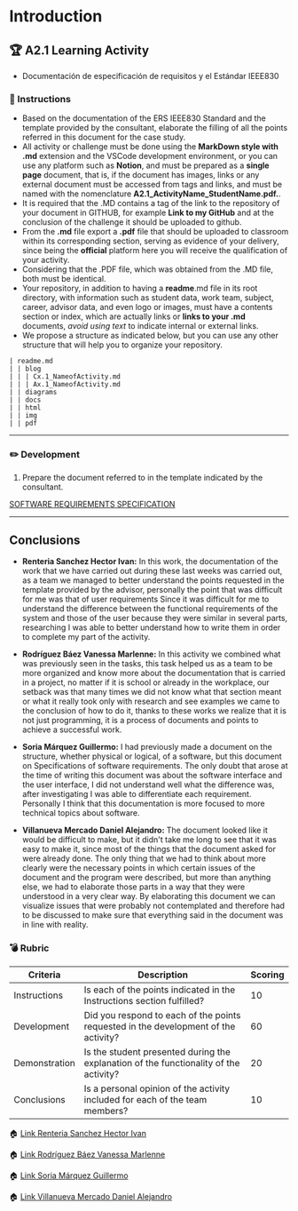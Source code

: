 # Introduction

## :trophy: A2.1 Learning Activity

- Documentación de especificación de requisitos y el Estándar IEEE830

### :blue_book:  Instructions

- Based on the documentation of the ERS IEEE830 Standard and the template provided by the consultant, elaborate the filling of all the points referred in this document for the case study.
 - All activity or challenge must be done using the **MarkDown style with .md** extension and the VSCode development environment, or you can use any platform such as **Notion**, and must be prepared as a **single page** document, that is, if the document has images, links or any external document must be accessed from tags and links, and must be named with the nomenclature **A2.1_ActivityName_StudentName.pdf.**.
- It is required that the .MD contains a tag of the link to the repository of your document in GITHUB, for example **Link to my GitHub** and at the conclusion of the challenge it should be uploaded to github.
- From the **.md** file export a **.pdf** file that should be uploaded to classroom within its corresponding section, serving as evidence of your delivery, since being the **official** platform here you will receive the qualification of your activity.
- Considering that the .PDF file, which was obtained from the .MD file, both must be identical.
- Your repository, in addition to having a **readme**.md file in its root directory, with information such as student data, work team, subject, career, advisor data, and even logo or images, must have a contents section or index, which are actually links or **links to your .md** documents, _avoid using text_ to indicate internal or external links.
- We propose a structure as indicated below, but you can use any other structure that will help you to organize your repository.

```
| readme.md
| | blog
| | | Cx.1_NameofActivity.md
| | | Ax.1_NameofActivity.md
| | diagrams
| | docs
| | html
| | img
| | pdf    
```


___

### :pencil2: Development

1. Prepare the document referred to in the template indicated by the consultant.

  [SOFTWARE REQUIREMENTS SPECIFICATION](../PDF/SOFTWARE%20REQUIREMENTS%20SPECIFICATION.docx.pdf)

___

## Conclusions 

*  **Renteria Sanchez Hector Ivan:** In this work, the documentation of the work that we have carried out during these last weeks was carried out, as a team we managed to better understand the points requested in the template provided by the advisor, personally the point that was difficult for me was that of user requirements Since it was difficult for me to understand the difference between the functional requirements of the system and those of the user because they were similar in several parts, researching I was able to better understand how to write them in order to complete my part of the activity.
  
*  **Rodríguez Báez Vanessa Marlenne:**  In this activity we combined what was previously seen in the tasks, this task helped us as a team to be more organized and know more about the documentation that is carried in a project, no matter if it is school or already in the workplace, our setback was that many times we did not know what that section meant or what it really took only with research and see examples we came to the conclusion of how to do it, thanks to these works we realize that it is not just programming, it is a process of documents and points to achieve a successful work.
  
*  **Soria Márquez Guillermo:** I had previously made a document on the structure, whether physical or logical, of a software, but this document on Specifications of software requirements.
The only doubt that arose at the time of writing this document was about the software interface and the user interface, I did not understand well what the difference was, after investigating I was able to differentiate each requirement. Personally I think that this documentation is more focused to more technical topics about software.

*  **Villanueva Mercado Daniel Alejandro:** The document looked like it would be difficult to make, but it didn't take me long to see that it was easy to make it, since most of the things that the document asked for were already done. The only thing that we had to think about more clearly were the necessary points in which certain issues of the document and the program were described, but more than anything else, we had to elaborate those parts in a way that they were understood in a very clear way. By elaborating this document we can visualize issues that were probably not contemplated and therefore had to be discussed to make sure that everything said in the document was in line with reality. 
### :bomb: Rubric

| Criteria     | Description                                                                                  | Scoring |
| ------------- | -------------------------------------------------------------------------------------------- | ------- |
| Instructions | Is each of the points indicated in the Instructions section fulfilled?            | 10      |  | 5 |
| Development   | Did you respond to each of the points requested in the development of the activity?     | 60      |
| Demonstration  | Is the student presented during the explanation of the functionality of the activity?            | 20      |
| Conclusions  | Is a personal opinion of the activity included for each of the team members? | 10      |


:house: [Link Renteria Sanchez Hector Ivan](https://github.com/IvanRenteria/Analisis-Avanzado-de-Software)

:house: [Link Rodríguez Báez Vanessa Marlenne](https://github.com/vanessamRodriguez/Analisis-Avanzado-de-Software)

:house: [Link Soria Márquez Guillermo](https://github.com/GuillermoSoria97/Analisis_Avanzado_de_Software)

:house: [Link Villanueva Mercado Daniel Alejandro](https://github.com/Dany305/Analisis-Avanzado-de-Software)